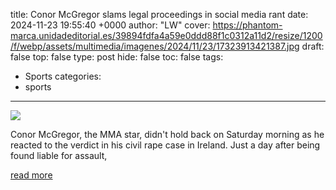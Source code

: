 title: Conor McGregor slams legal proceedings in social media rant
date: 2024-11-23 19:55:40 +0000
author: "LW"
cover: https://phantom-marca.unidadeditorial.es/39894fdfa4a59e0ddd88f1c0312a11d2/resize/1200/f/webp/assets/multimedia/imagenes/2024/11/23/17323913421387.jpg
draft: false
top: false
type: post
hide: false
toc: false
tags:
  - Sports
categories:
  - sports
---

![](https://phantom-marca.unidadeditorial.es/39894fdfa4a59e0ddd88f1c0312a11d2/resize/1200/f/webp/assets/multimedia/imagenes/2024/11/23/17323913421387.jpg)

Conor McGregor, the MMA star, didn't hold back on Saturday morning as he reacted to the verdict in his civil rape case in Ireland. Just a day after being found liable for assault,

[read more](https://www.marca.com/en/ufc/2024/11/23/6742331c22601dc51c8b456f.html)
